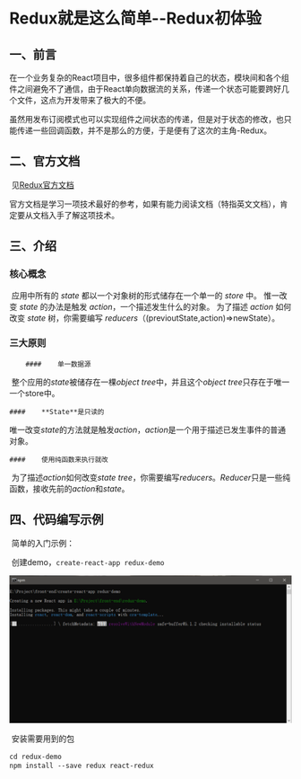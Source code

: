 # Redux就是这么简单--Redux初体验

## 一、前言

​		在一个业务复杂的React项目中，很多组件都保持着自己的状态，模块间和各个组件之间避免不了通信，由于React单向数据流的关系，传递一个状态可能要跨好几个文件，这点为开发带来了极大的不便。

​		虽然用发布订阅模式也可以实现组件之间状态的传递，但是对于状态的修改，也只能传递一些回调函数，并不是那么的方便，于是便有了这次的主角-Redux。

## 二、官方文档

​		见[Redux官方文档](https://www.redux.org.cn/)

​		官方文档是学习一项技术最好的参考，如果有能力阅读文档（特指英文文档），肯定要从文档入手了解这项技术。

## 三、介绍

### 核心概念

​		应用中所有的 *state* 都以一个对象树的形式储存在一个单一的 *store* 中。 惟一改变 *state* 的办法是触发 *action*，一个描述发生什么的对象。 为了描述 *action* 如何改变 *state* 树，你需要编写 *reducers*（(previoutState,action)=>newState）。

### 三大原则

		#### 	单一数据源

​				整个应用的*state*被储存在一棵*object tree*中，并且这个*object tree*只存在于唯一一个store中。

	#### 	**State**是只读的

​				唯一改变*state*的方法就是触发*action*，*action*是一个用于描述已发生事件的普通对象。

	#### 	使用纯函数来执行就改

​				为了描述*action*如何改变*state tree*，你需要编写*reducers*。*Reducer*只是一些纯函数，接收先前的*action*和*state*。	

## 四、代码编写示例

​			简单的入门示例：

​			创建demo，`create-react-app redux-demo`

![image-20200523132219955](.\assets\image-20200523132219955.png)

​			安装需要用到的包

```shell
cd redux-demo
npm install --save redux react-redux
```

